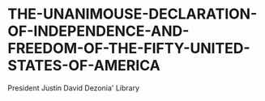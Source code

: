# THE-UNANIMOUSE-DECLARATION-OF-INDEPENDENCE-AND-FREEDOM-OF-THE-FIFTY-UNITED-STATES-OF-AMERICA
President Justin David Dezonia' Library
